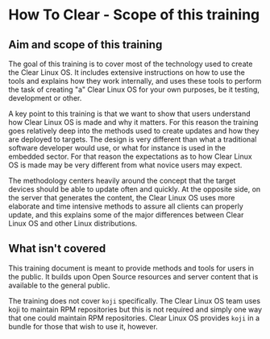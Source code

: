 
How To Clear - Scope of this training
=================================

## Aim and scope of this training

The goal of this training is to cover most of the technology used to 
create the Clear Linux OS. It includes extensive instructions on how to 
use the tools and explains how they work internally, and uses these 
tools to perform the task of creating "a" Clear Linux OS for your own 
purposes, be it testing, development or other.

A key point to this training is that we want to show that users 
understand how Clear Linux OS is made and why it matters. For this 
reason the training goes relatively deep into the methods used to 
create updates and how they are deployed to targets. The design is very 
different than what a traditional software developer would use, or what 
for instance is used in the embedded sector. For that reason the 
expectations as to how Clear Linux OS is made may be very different 
from what novice users may expect.

The methodology centers heavily around the concept that the target 
devices should be able to update often and quickly. At the opposite 
side, on the server that generates the content, the Clear Linux OS uses 
more elaborate and time intensive methods to assure all clients can 
properly update, and this explains some of the major differences 
between Clear Linux OS and other Linux distributions.

## What isn't covered

This training document is meant to provide methods and tools for users 
in the public. It builds upon Open Source resources and server content 
that is available to the general public.

The training does not cover `koji` specifically. The Clear Linux OS 
team uses koji to maintain RPM repositories but this is not required 
and simply one way that one could maintain RPM repositories. Clear 
Linux OS provides `koji` in a bundle for those that wish to use it, 
however.
